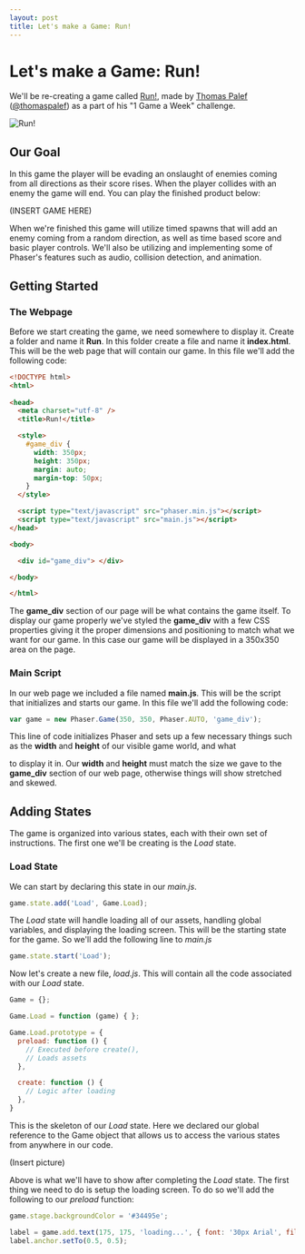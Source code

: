```yaml
---
layout: post
title: Let's make a Game: Run!
---
```


# Let's make a Game: Run!

We'll be re-creating a game called [Run!](http://www.lessmilk.com/games/1/), made by [Thomas Palef](http://www.lessmilk.com) ([@thomaspalef](http://www.twitter.com/thomaspalef)) as a part of his "1 Game a Week" challenge.

![Run!](http://www.lessmilk.com/img/12_1.png)

## Our Goal

In this game the player will be evading an onslaught of enemies coming from all directions as their score rises. When the player collides with an enemy the game will end. You can play the finished product below:

(INSERT GAME HERE)

When we're finished this game will utilize timed spawns that will add an enemy coming from a random direction, as well as time based score and basic player controls. We'll also be utilizing and implementing some of Phaser's features such as audio, collision detection, and animation.

## Getting Started

### The Webpage

Before we start creating the game, we need somewhere to display it. Create a folder and name it **Run**. In this folder create a file and name it **index.html**. This will be the web page that will contain our game. In this file we'll add the following code:

```html
<!DOCTYPE html>
<html>
    
<head>
  <meta charset="utf-8" />
  <title>Run!</title>

  <style>
    #game_div {
      width: 350px;
      height: 350px;
      margin: auto;
      margin-top: 50px;
    }
  </style>

  <script type="text/javascript" src="phaser.min.js"></script>
  <script type="text/javascript" src="main.js"></script>
</head>

<body>

  <div id="game_div"> </div>

</body>

</html>
```

The **game_div** section of our page will be what contains the game itself. To display our game properly we've styled the **game_div** with a few CSS properties giving it the proper dimensions and positioning to match what we want for our game. In this case our game will be displayed in a 350x350 area on the page.

### Main Script

In our web page we included a file named **main.js**. This will be the script that initializes and starts our game. In this file we'll add the following code:

```javascript
var game = new Phaser.Game(350, 350, Phaser.AUTO, 'game_div');
```

This line of code initializes Phaser and sets up a few necessary things such as the **width** and **height** of our visible game world, and what <div> to display it in. Our **width** and **height** must match the size we gave to the **game_div** section of our web page, otherwise things will show stretched and skewed.

## Adding States

The game is organized into various states, each with their own set of instructions. The first one we'll be creating is the *Load* state.

### Load State

We can start by declaring this state in our *main.js*.

```javascript
game.state.add('Load', Game.Load);
```

The *Load* state will handle loading all of our assets, handling global variables, and displaying the loading screen. This will be the starting state for the game. So we'll add the following line to *main.js*

```javascript
game.state.start('Load');
```

Now let's create a new file, *load.js*. This will contain all the code associated with our *Load* state.

```javascript
Game = {};

Game.Load = function (game) { };

Game.Load.prototype = {
  preload: function () {
    // Executed before create(),
    // Loads assets
  },

  create: function () {
    // Logic after loading
  },
}
```

This is the skeleton of our *Load* state. Here we declared our global reference to the Game object that allows us to access the various states from anywhere in our code.

(Insert picture)

Above is what we'll have to show after completing the *Load* state. The first thing we need to do is setup the loading screen. To do so we'll add the following to our *preload* function:

```javascript
game.stage.backgroundColor = '#34495e';

label = game.add.text(175, 175, 'loading...', { font: '30px Arial', fill: '#fff' });
label.anchor.setTo(0.5, 0.5);
```